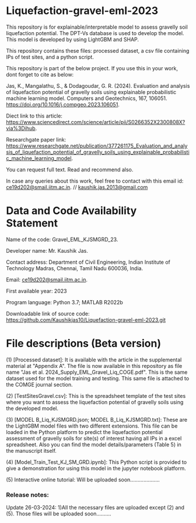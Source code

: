 # Liquefaction-gravel-eml-2023
This repository is for explainable/interpretable model to assess gravelly soil liquefaction potential. The DPT-Vs database is used to develop the model. This model is developed by using LightGBM and SHAP.

This repository contains these files: processed dataset, a csv file containing IPs of test sites, and a python script. 

This repository is part of the below project. If you use this in your work, dont forget to cite as below:

Jas, K., Mangalathu, S., & Dodagoudar, G. R. (2024). Evaluation and analysis of liquefaction potential of gravelly soils using explainable probabilistic machine learning model. Computers and Geotechnics, 167, 106051. https://doi.org/10.1016/j.compgeo.2023.106051. 

Diect link to this article: https://www.sciencedirect.com/science/article/pii/S0266352X2300808X?via%3Dihub. 

Researchgate paper link:
https://www.researchgate.net/publication/377261175_Evaluation_and_analysis_of_liquefaction_potential_of_gravelly_soils_using_explainable_probabilistic_machine_learning_model. 

You can request full text. Read and recommend also.

In case any queries about this work, feel free to contact with this email id: ce19d202@smail.iitm.ac.in. // kaushik.jas.2013@gmail.com

# Data and Code Availability Statement

Name of the code: Gravel_EML_KJSMGRD_23.

Developer name: Mr. Kaushik Jas. 

Contact address: Department of Civil Engineering, Indian Institute of Technology Madras, Chennai, Tamil Nadu 600036, India.

Email: ce19d202@smail.iitm.ac.in. 

First available year: 2023

Program language: Python 3.7; MATLAB R2022b

Downloadable link of source code: https://github.com/Kaushikjas10/Liquefaction-gravel-eml-2023.git 

# File descriptions (Beta version)

(1) [Processed dataset]: It is available with the article in the supplemental material at "Appendix A". The file is now available in this repository as file name "Jas et al. 2024_Supply_EML_Gravel_Liq_COGE.pdf".
This is the same dataset used for the model training and testing. This same file is attached to the COMGE journal section.

(2) [TestSitesGravel.csv]: This is the  spreadsheet template of the test sites where you want to assess the liquefaction potential of gravelly soils using the developed model.

(3) [MODEL B_Liq_KJSMGRD.json; MODEL B_Liq_KJSMGRD.txt]: These are the LightGBM model files with two different extensions. This file can be loaded in the Python platform to predict the liquefaction potential assessment of gravelly soils for site(s) of interest having all IPs in a excel spreadsheet. Also you can find the model details/parameters (Table 5) in the manuscript itself. 

(4) [Model_Train_Test_KJ_SM_GRD.ipynb]: This Python script is provided to give a demonstration for using this model in the jupyter notebook platform.

(5) Interactive online tutorial: Will be uploaded soon....................

### Release notes:
Update 26-03-2024: 1)All the necessary files are uploaded except (2) and (5). Those files will be uploaded soon..........

